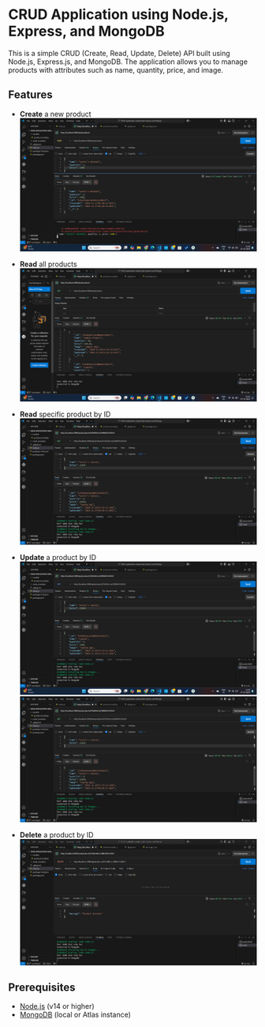 # CRUD Application using Node.js, Express, and MongoDB

This is a simple CRUD (Create, Read, Update, Delete) API built using Node.js, Express.js, and MongoDB. The application allows you to manage products with attributes such as name, quantity, price, and image.

## Features
- **Create** a new product
   ![POST Request](assets/POST%20request.png)
- **Read** all products 
  ![GET Request](assets/GET%20request.png)
  
- **Read** specific product by ID
  ![GET Request](assets/GET%20request%20for%20edited%20item.png)
  
- **Update** a product by ID
  ![GET Request](assets/PUT%20request.png)
  ![GET Request](assets/GET%20request%20for%20edited%20item.png)
  
- **Delete** a product by ID
  ![DELETE Request](assets/DELETE%20request.png)

## Prerequisites
- [Node.js](https://nodejs.org/) (v14 or higher)
- [MongoDB](https://www.mongodb.com/) (local or Atlas instance)




